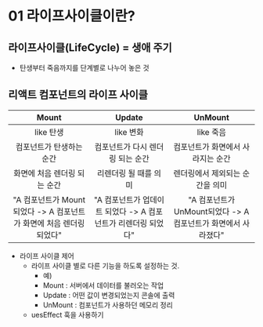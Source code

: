 # 01 라이프사이클이란?
## 라이프사이클(LifeCycle) = 생애 주기
- 탄생부터 죽음까지를 단계별로 나누어 놓은 것
## 리액트 컴포넌트의 라이프 사이클
|Mount|Update|UnMount|
|:---:|:----:|:-----:|
| like 탄생| like 변화| like 죽음|
|컴포넌트가 탄생하는 순간|컴포넌트가 다시 렌더링 되는 순간|컴포넌트가 화면에서 사라지는 순간|
|화면에 처음 렌더링 되는 순간|리렌더링 될 때를 의미|렌더링에서 제외되는 순간을 의미|
|"A 컴포넌트가 Mount되었다 -> A 컴포넌트가 화면에 처음 렌더링 되었다"|"A 컴포넌트가 업데이트 되었다 -> A 컴포넌트가 리렌더링 되었다"|"A 컴포넌트가 UnMount되었다 -> A 컴포넌트가 화면에서 사라졌다"|
- 라이프 사이클 제어
    - 라이프 사이클 별로 다른 기능을 하도록 설정하는 것.
        - 예)
        - Mount : 서버에서 데이터를 불러오는 작업
        - Update : 어떤 값이 변경되었는지 콘솔에 출력
        - UnMount : 컴포넌트가 사용하던 메모리 정리
    - uesEffect 훅을 사용하기